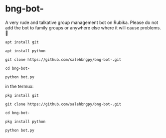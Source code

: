 # bng-bot-
A very rude and talkative group management bot on Rubika. Please do not add the bot to family groups or anywhere else where it will cause problems.👾

```
apt install git
```

```
apt install python
```

```
git clone https://github.com/salehbngpy/bng-bot-.git
```

```
cd bng-bot-
```

```
python bot.py
```
in the termux:

```
pkg install git
```

```
git clone https://github.com/salehbngpy/bng-bot-.git
```

```
cd bng-bot-
```

```
pkg install python
```

```
python bot.py
```






